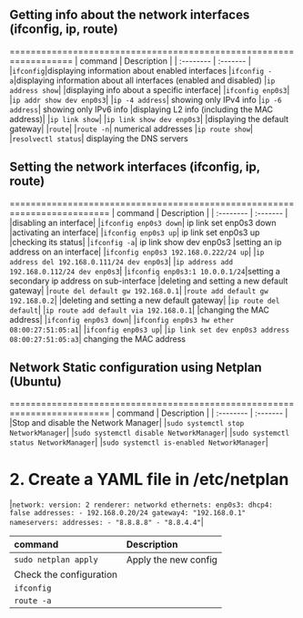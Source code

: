 ## Getting info about the network interfaces (ifconfig, ip, route)
==================================================================
| command | Description     |
| :-------- | :------- | 
|`ifconfig`|displaying information about enabled interfaces
|`ifconfig -a`|displaying information about all interfaces (enabled and disabled)
|`ip address show`|
|displaying info about a specific interface|
|`ifconfig enp0s3`|
|`ip addr show dev enp0s3`|
|`ip -4 address`| showing only IPv4 info
|`ip -6 address`| showing only IPv6 info
|displaying L2 info (including the MAC address)|
|`ip link show`|
|`ip link show dev enp0s3`|
|displaying the default gateway|
|`route`|
|`route -n`| numerical addresses
|`ip route show`|
|`resolvectl status`| displaying the DNS servers

## Setting the network interfaces (ifconfig, ip, route)
=========================================================================
| command | Description     |
| :-------- | :------- | 
|disabling an interface|
|`ifconfig enp0s3 down`| ip link set enp0s3 down
|activating an interface|
|`ifconfig enp0s3 up`| ip link set enp0s3 up
|checking its status|
|`ifconfig -a`| ip link show dev enp0s3
|setting an ip address on an interface|
|`ifconfig enp0s3 192.168.0.222/24 up`|
|`ip address del 192.168.0.111/24 dev enp0s3`|
|`ip address add 192.168.0.112/24 dev enp0s3`|
|`ifconfig enp0s3:1 10.0.0.1/24`|setting a secondary ip address on sub-interface 
|deleting and setting a new default gateway|
|`route del default gw 192.168.0.1`|
|`route add default gw 192.168.0.2`|
|deleting and setting a new default gateway|
|`ip route del default`|
|`ip route add default via 192.168.0.1`|
|changing the MAC address|
|`ifconfig enp0s3 down`|
|`ifconfig enp0s3 hw ether 08:00:27:51:05:a1`|
|`ifconfig enp0s3 up`|
|`ip link set dev enp0s3 address 08:00:27:51:05:a3`| changing the MAC address

## Network Static configuration using Netplan (Ubuntu)
=========================================================================
| command | Description     |
| :-------- | :------- | 
|Stop and disable the Network Manager|
|`sudo systemctl stop NetworkManager`|
|`sudo systemctl disable NetworkManager`|
|`sudo systemctl status NetworkManager`|
|`sudo systemctl is-enabled NetworkManager`|


# 2. Create a YAML file in /etc/netplan
 
|` network:
   version: 2
   renderer: networkd
   ethernets:
     enp0s3:
       dhcp4: false
       addresses:
         - 192.168.0.20/24
       gateway4: "192.168.0.1"
       nameservers:
         addresses:
           - "8.8.8.8"
           - "8.8.4.4" `|

| command | Description     |
| :-------- | :------- | 
|`sudo netplan apply`|Apply the new config
|Check the configuration|
|`ifconfig`|
|`route -a`|